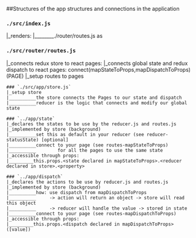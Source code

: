 
##Structures of the app
structures and connections in the application


### `./src/index.js`
  |_renders:
  |________./router/routes.js as <Routerx/>

### `./src/router/routes.js`
  |_connects redux store to react pages: <Provider store={store}>
  |_connects global state and redux dispatch to react pages: connect(mapStateToProps,mapDispatchToProps)(PAGE)
  |_setup routes to pages

    ### `./src/app/store.js`
    |_setup store
    |__________the store connects the Pages to our state and dispatch
    |__________reducer is the logic that connects and modify our global state

    ### `../app/state`
    |_declares the states to be use by the reducer.js and routes.js
    |_implemented by store (background)
    |__________set this as default in your reducer (see reducer-statusState) [optional]
    |__________connect to your page (see routes-mapStateToProps)
    |__________        for all the pages to use the same state
    |_accessible through props:
    |_________this.props.<state declared in mapStateToProps>.<reducer declared in store>.<property>

    ### `../app/dispatch`
    |_declares the actions to be use by reducer.js and routes.js
    |_implemented by store (background)
    |__________how: use dispatch from mapDispatchToProps
    |__________     -> action will return an object -> store will read this object
    |__________     -> reducer will handle the value -> stored in state
    |__________connect to your page (see routes-mapDispatchToProps)
    |_accessible through props:
    |_________this.props.<dispatch declared in mapDispatchToProps>([value])
